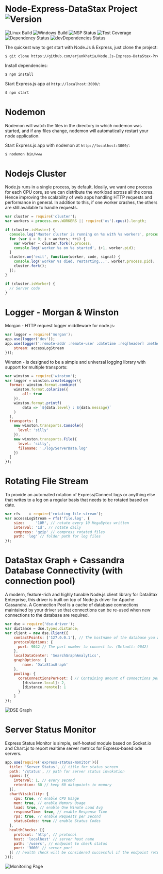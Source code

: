 # Node-Express-DataStax Project   ![Version][version-image]

![Linux Build][linuxbuild-image]
![Windows Build][windowsbuild-image]
![NSP Status][nspstatus-image]
![Test Coverage][coverage-image]
![Dependency Status][dependency-image]
![devDependencies Status][devdependency-image]

The quickest way to get start with Node.Js & Express, just clone the project:

```bash
$ git clone https://github.com/arjunkhetia/Node.Js-Express-DataStax-Project.git
```

Install dependencies:

```bash
$ npm install
```

Start Express.js app at `http://localhost:3000/`:

```bash
$ npm start
```

# Nodemon

Nodemon will watch the files in the directory in which nodemon was started, and if any files change, nodemon will automatically restart your node application.

Start Express.js app with nodemon at `http://localhost:3000/`:

```bash
$ nodemon bin/www
```

# Nodejs Cluster

Node.js runs in a single process, by default. Ideally, we want one process for each CPU core, so we can distribute the workload across all the cores. Hence improving the scalability of web apps handling HTTP requests and performance in general. In addition to this, if one worker crashes, the others are still available to handle requests.

```js
var cluster = require('cluster');
var workers = process.env.WORKERS || require('os').cpus().length;

if (cluster.isMaster) {
  console.log('Master cluster is running on %s with %s workers', process.pid, workers);
  for (var i = 0; i < workers; ++i) {
    var worker = cluster.fork().process;
    console.log('worker %s on %s started', i+1, worker.pid);
  }
  cluster.on('exit', function(worker, code, signal) {
    console.log('worker %s died. restarting...', worker.process.pid);
    cluster.fork();
  });
}

if (cluster.isWorker) {
  // Server code
}
```

# Logger - Morgan & Winston

Morgan - HTTP request logger middleware for node.js:

```js
var logger = require('morgan');
app.use(logger('dev'));
app.use(logger(':remote-addr :remote-user :datetime :req[header] :method :url HTTP/:http-version :status :res[content-length] :res[header] :response-time[digits] :referrer :user-agent', {
    stream: accessLogStream
}));
```

Winston - is designed to be a simple and universal logging library with support for multiple transports:

```js
var winston = require('winston');
var logger = winston.createLogger({
  format: winston.format.combine(
    winston.format.colorize({
        all: true
    }),
    winston.format.printf(
        data => `${data.level} : ${data.message}`
    )
  ),
  transports: [
    new winston.transports.Console({
      level: 'silly'
    }),
    new winston.transports.File({
      level: 'silly',
      filename: './log/ServerData.log'
    })
  ]
});
```

# Rotating File Stream

To provide an automated rotation of Express/Connect logs or anything else that writes to a log on a regular basis that needs to be rotated based on date.

```js
var rfs    = require('rotating-file-stream');
var accessLogStream = rfs('file.log', {
    size:     '10M', // rotate every 10 MegaBytes written
    interval: '1d', // rotate daily
    compress: 'gzip' // compress rotated files
    path: 'log' // folder path for log files
});
```

# DataStax Graph + Cassandra Database Connectivity (with connection pool)

A modern, feature-rich and highly tunable Node.js client library for DataStax Enterprise, this driver is built on top of Node.js driver for Apache Cassandra. A Connection Pool is a cache of database connections maintained by your driver so that connections can be re-used when new connections to the database are required.

```js
var dse = require('dse-driver');
var distance = dse.types.distance;
var client = new dse.Client({
    contactPoints: ['127.0.0.1'], // The hostname of the database you are connecting to.
    protocolOptions: {
      port: 9042 // The port number to connect to. (Default: 9042)
    },
    localDataCenter: 'SearchGraphAnalytics',
    graphOptions: {
        name: 'DataStaxGraph'
    },
    pooling: {
      coreConnectionsPerHost: { // Containing amount of connections per host distance.
        [distance.local]: 2,
        [distance.remote]: 1
      }
    }
});
```

![DSE Graph](https://github.com/arjunkhetia/Node.Js-Express-DataStax-Project/blob/master/public/dse-graph.png "DSE Graph")

# Server Status Monitor

Express Status Monitor is simple, self-hosted module based on Socket.io and Chart.js to report realtime server metrics for Express-based ode servers.

```js
app.use(require('express-status-monitor')({
  title: 'Server Status', // title for status screen
  path: '/status', // path for server status invokation
  spans: [{
    interval: 1, // every second
    retention: 60 // keep 60 datapoints in memory
  }],
  chartVisibility: {
    cpu: true, // enable CPU Usage
    mem: true, // enable Memory Usage
    load: true, // enable One Minute Load Avg
    responseTime: true, // enable Response Time
    rps: true, // enable Requests per Second
    statusCodes: true // enable Status Codes
  },
  healthChecks: [{
    protocol: 'http', // protocol
    host: 'localhost' // server host name
    path: '/users', // endpoint to check status
    port: '3000' // server port
  }] // health check will be considered successful if the endpoint returns a 200 status code
}));
```

![Monitoring Page](https://github.com/arjunkhetia/Node.Js-Express-DataStax-Project/blob/master/public/status-monitor.png "Monitoring Page")

[version-image]: https://img.shields.io/badge/Version-1.0.0-orange.svg
[linuxbuild-image]: https://img.shields.io/badge/Linux-passing-brightgreen.svg
[windowsbuild-image]: https://img.shields.io/badge/Windows-passing-brightgreen.svg
[nspstatus-image]: https://img.shields.io/badge/nsp-no_known_vulns-blue.svg
[coverage-image]: https://img.shields.io/coveralls/expressjs/express/master.svg
[dependency-image]: https://img.shields.io/badge/dependencies-up_to_date-brightgreen.svg
[devdependency-image]: https://img.shields.io/badge/devdependencies-up_to_date-yellow.svg
